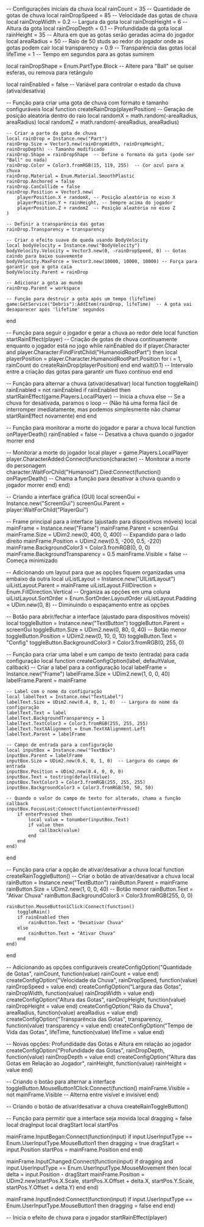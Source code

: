 -- Configurações iniciais da chuva
local rainCount = 35 -- Quantidade de gotas de chuva
local rainDropSpeed = 85 -- Velocidade das gotas de chuva
local rainDropWidth = 0.2 -- Largura da gota
local rainDropHeight = 6 -- Altura da gota
local rainDropDepth = 0.1 -- Profundidade da gota
local rainHeight = 35 -- Altura em que as gotas serão geradas acima do jogador
local areaRadius = 50 -- Raio de 50 studs ao redor do jogador onde as gotas podem cair
local transparency = 0.9 -- Transparência das gotas
local lifeTime = 1 -- Tempo em segundos para as gotas sumirem

local rainDropShape = Enum.PartType.Block -- Altere para "Ball" se quiser esferas, ou remova para retângulo

local rainEnabled = false -- Variável para controlar o estado da chuva (ativa/desativa)

-- Função para criar uma gota de chuva com formato e tamanho configuráveis
local function createRainDrop(playerPosition)
    -- Geração de posição aleatória dentro do raio
    local randomX = math.random(-areaRadius, areaRadius)
    local randomZ = math.random(-areaRadius, areaRadius)

    -- Criar a parte da gota de chuva
    local rainDrop = Instance.new("Part")
    rainDrop.Size = Vector3.new(rainDropWidth, rainDropHeight, rainDropDepth) -- Tamanho modificado
    rainDrop.Shape = rainDropShape  -- Define o formato da gota (pode ser "Ball" ou nada)
    rainDrop.Color = Color3.fromRGB(15, 119, 255)  -- Cor azul para a chuva
    rainDrop.Material = Enum.Material.SmoothPlastic
    rainDrop.Anchored = false
    rainDrop.CanCollide = false
    rainDrop.Position = Vector3.new(
        playerPosition.X + randomX, -- Posição aleatória no eixo X
        playerPosition.Y + rainHeight, -- Sempre acima do jogador
        playerPosition.Z + randomZ  -- Posição aleatória no eixo Z
    )

    -- Definir a transparência das gotas
    rainDrop.Transparency = transparency

    -- Criar o efeito suave de queda usando BodyVelocity
    local bodyVelocity = Instance.new("BodyVelocity")
    bodyVelocity.Velocity = Vector3.new(0, -rainDropSpeed, 0) -- Gotas caindo para baixo suavemente
    bodyVelocity.MaxForce = Vector3.new(10000, 10000, 10000) -- Força para garantir que a gota caia
    bodyVelocity.Parent = rainDrop

    -- Adicionar a gota ao mundo
    rainDrop.Parent = workspace

    -- Função para destruir a gota após um tempo (lifeTime)
    game:GetService("Debris"):AddItem(rainDrop, lifeTime)  -- A gota vai desaparecer após 'lifeTime' segundos
end

-- Função para seguir o jogador e gerar a chuva ao redor dele
local function startRainEffect(player)
    -- Criação de gotas de chuva continuamente enquanto o jogador está no jogo
    while rainEnabled do
        if player.Character and player.Character:FindFirstChild("HumanoidRootPart") then
            local playerPosition = player.Character.HumanoidRootPart.Position
            for i = 1, rainCount do
                createRainDrop(playerPosition)
            end
        end
        wait(0.1) -- Intervalo entre a criação das gotas para garantir um fluxo contínuo
    end
end

-- Função para alternar a chuva (ativar/desativar)
local function toggleRain()
    rainEnabled = not rainEnabled
    if rainEnabled then
        startRainEffect(game.Players.LocalPlayer) -- Inicia a chuva
    else
        -- Se a chuva for desativada, paramos o loop
        -- (Não há uma forma fácil de interromper imediatamente, mas podemos simplesmente não chamar startRainEffect novamente)
    end
end

-- Função para monitorar a morte do jogador e parar a chuva
local function onPlayerDeath()
    rainEnabled = false -- Desativa a chuva quando o jogador morrer
end

-- Monitorar a morte do jogador
local player = game.Players.LocalPlayer
player.CharacterAdded:Connect(function(character)
    -- Monitorar a morte do personagem
    character:WaitForChild("Humanoid").Died:Connect(function()
        onPlayerDeath() -- Chama a função para desativar a chuva quando o jogador morrer
    end)
end)

-- Criando a interface gráfica (GUI)
local screenGui = Instance.new("ScreenGui")
screenGui.Parent = player:WaitForChild("PlayerGui")

-- Frame principal para a interface (ajustado para dispositivos móveis)
local mainFrame = Instance.new("Frame")
mainFrame.Parent = screenGui
mainFrame.Size = UDim2.new(0, 400, 0, 400) -- Expandido para o lado direito
mainFrame.Position = UDim2.new(0.5, -200, 0.5, -220)
mainFrame.BackgroundColor3 = Color3.fromRGB(0, 0, 0)
mainFrame.BackgroundTransparency = 0.5
mainFrame.Visible = false -- Começa minimizado

-- Adicionando um layout para que as opções fiquem organizadas uma embaixo da outra
local uiListLayout = Instance.new("UIListLayout")
uiListLayout.Parent = mainFrame
uiListLayout.FillDirection = Enum.FillDirection.Vertical -- Organiza as opções em uma coluna
uiListLayout.SortOrder = Enum.SortOrder.LayoutOrder
uiListLayout.Padding = UDim.new(0, 8) -- Diminuindo o espaçamento entre as opções

-- Botão para abrir/fechar a interface (ajustado para dispositivos móveis)
local toggleButton = Instance.new("TextButton")
toggleButton.Parent = screenGui
toggleButton.Size = UDim2.new(0, 80, 0, 40) -- Botão menor
toggleButton.Position = UDim2.new(0, 10, 0, 10)
toggleButton.Text = "Config"
toggleButton.BackgroundColor3 = Color3.fromRGB(0, 255, 0)

-- Função para criar uma label e um campo de texto (entrada) para cada configuração
local function createConfigOption(label, defaultValue, callback)
    -- Criar a label para a configuração
    local labelFrame = Instance.new("Frame")
    labelFrame.Size = UDim2.new(1, 0, 0, 40)
    labelFrame.Parent = mainFrame

    -- Label com o nome da configuração
    local labelText = Instance.new("TextLabel")
    labelText.Size = UDim2.new(0.4, 0, 1, 0)  -- Largura do nome da configuração
    labelText.Text = label
    labelText.BackgroundTransparency = 1
    labelText.TextColor3 = Color3.fromRGB(255, 255, 255)
    labelText.TextXAlignment = Enum.TextXAlignment.Left
    labelText.Parent = labelFrame

    -- Campo de entrada para a configuração
    local inputBox = Instance.new("TextBox")
    inputBox.Parent = labelFrame
    inputBox.Size = UDim2.new(0.6, 0, 1, 0)  -- Largura do campo de entrada
    inputBox.Position = UDim2.new(0.4, 0, 0, 0)
    inputBox.Text = tostring(defaultValue)
    inputBox.TextColor3 = Color3.fromRGB(255, 255, 255)
    inputBox.BackgroundColor3 = Color3.fromRGB(50, 50, 50)

    -- Quando o valor do campo de texto for alterado, chama a função callback
    inputBox.FocusLost:Connect(function(enterPressed)
        if enterPressed then
            local value = tonumber(inputBox.Text)
            if value then
                callback(value)
            end
        end
    end)
end

-- Função para criar a opção de ativar/desativar a chuva
local function createRainToggleButton()
    -- Criar o botão de ativar/desativar a chuva
    local rainButton = Instance.new("TextButton")
    rainButton.Parent = mainFrame
    rainButton.Size = UDim2.new(1, 0, 0, 40) -- Botão menor
    rainButton.Text = "Ativar Chuva"
    rainButton.BackgroundColor3 = Color3.fromRGB(255, 0, 0)

    rainButton.MouseButton1Click:Connect(function()
        toggleRain()
        if rainEnabled then
            rainButton.Text = "Desativar Chuva"
        else
            rainButton.Text = "Ativar Chuva"
        end
    end)
end

-- Adicionando as opções configuráveis
createConfigOption("Quantidade de Gotas", rainCount, function(value) rainCount = value end)
createConfigOption("Velocidade da Chuva", rainDropSpeed, function(value) rainDropSpeed = value end)
createConfigOption("Largura das Gotas", rainDropWidth, function(value) rainDropWidth = value end)
createConfigOption("Altura das Gotas", rainDropHeight, function(value) rainDropHeight = value end)
createConfigOption("Raio da Chuva", areaRadius, function(value) areaRadius = value end)
createConfigOption("Transparência das Gotas", transparency, function(value) transparency = value end)
createConfigOption("Tempo de Vida das Gotas", lifeTime, function(value) lifeTime = value end)

-- Novas opções: Profundidade das Gotas e Altura em relação ao jogador
createConfigOption("Profundidade das Gotas", rainDropDepth, function(value) rainDropDepth = value end)
createConfigOption("Altura das Gotas em Relação ao Jogador", rainHeight, function(value) rainHeight = value end)

-- Criando o botão para alternar a interface
toggleButton.MouseButton1Click:Connect(function()
    mainFrame.Visible = not mainFrame.Visible -- Alterna entre visível e invisível
end)

-- Criando o botão de ativar/desativar a chuva
createRainToggleButton()

-- Função para permitir que a interface seja movida
local dragging = false
local dragInput
local dragStart
local startPos

mainFrame.InputBegan:Connect(function(input)
    if input.UserInputType == Enum.UserInputType.MouseButton1 then
        dragging = true
        dragStart = input.Position
        startPos = mainFrame.Position
    end
end)

mainFrame.InputChanged:Connect(function(input)
    if dragging and input.UserInputType == Enum.UserInputType.MouseMovement then
        local delta = input.Position - dragStart
        mainFrame.Position = UDim2.new(startPos.X.Scale, startPos.X.Offset + delta.X, startPos.Y.Scale, startPos.Y.Offset + delta.Y)
    end
end)

mainFrame.InputEnded:Connect(function(input)
    if input.UserInputType == Enum.UserInputType.MouseButton1 then
        dragging = false
    end
end)

-- Inicia o efeito de chuva para o jogador
startRainEffect(player)
